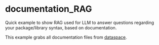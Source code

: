 # documentation_RAG
Quick example to show RAG used for LLM to answer questions regarding your package/library syntax, based on documentation.

This example grabs all documentation files from [dataspace](https://pypi.org/project/dataspace/).
